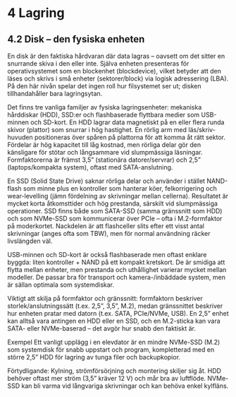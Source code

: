 # 4 Lagring

## 4.2 Disk – den fysiska enheten

En disk är den faktiska hårdvaran där data lagras – oavsett om det sitter en snurrande skiva i den eller inte. Själva enheten presenteras för operativsystemet som en blockenhet (blockdevice), vilket betyder att den läses och skrivs i små enheter (sektorer/block) via logisk adressering (LBA). På den här nivån spelar det ingen roll hur filsystemet ser ut; disken tillhandahåller bara lagringsytan.

Det finns tre vanliga familjer av fysiska lagringsenheter: mekaniska hårddiskar (HDD), SSD:er och flashbaserade flyttbara medier som USB-minnen och SD-kort. En HDD lagrar data magnetiskt på en eller flera runda skivor (plattor) som snurrar i hög hastighet. En rörlig arm med läs/skriv-huvuden positioneras över spåren på plattorna för att komma åt rätt sektor. Fördelar är hög kapacitet till låg kostnad, men rörliga delar gör den känsligare för stötar och långsammare vid slumpmässiga läsningar. Formfaktorerna är främst 3,5” (stationära datorer/servrar) och 2,5” (laptops/kompakta system), oftast med SATA-anslutning.

En SSD (Solid State Drive) saknar rörliga delar och använder i stället NAND-flash som minne plus en kontroller som hanterar köer, felkorrigering och wear-levelling (jämn fördelning av skrivningar mellan cellerna). Resultatet är mycket korta åtkomsttider och hög prestanda, särskilt vid slumpmässiga operationer. SSD finns både som SATA-SSD (samma gränssnitt som HDD) och som NVMe-SSD som kommunicerar över PCIe – ofta i M.2-formfaktor på moderkortet. Nackdelen är att flashceller slits efter ett visst antal skrivningar (anges ofta som TBW), men för normal användning räcker livslängden väl.

USB-minnen och SD-kort är också flashbaserade men oftast enklare byggda: liten kontroller + NAND på ett kompakt kretskort. De är smidiga att flytta mellan enheter, men prestanda och uthållighet varierar mycket mellan modeller. De passar bra för transport och kamera-/inbäddade system, men är sällan optimala som systemdiskar.

Viktigt att skilja på formfaktor och gränssnitt: formfaktorn beskriver storlek/anslutningssätt (t.ex. 2,5”, 3,5”, M.2), medan gränssnittet beskriver hur enheten pratar med datorn (t.ex. SATA, PCIe/NVMe, USB). En 2,5” enhet kan alltså vara antingen en HDD eller en SSD, och en M.2-sticka kan vara SATA- eller NVMe-baserad – det avgör hur snabb den faktiskt är.

Exempel Ett vanligt upplägg i en elevdator är en mindre NVMe-SSD (M.2) som systemdisk för snabb uppstart och program, kompletterad med en större 2,5” HDD för lagring av tunga filer och backupkopior.

Förtydligande: Kylning, strömförsörjning och montering skiljer sig åt. HDD behöver oftast mer ström (3,5” kräver 12 V) och mår bra av luftflöde. NVMe-SSD kan bli varma vid långvariga skrivningar och kan behöva enkel kylfläns.

